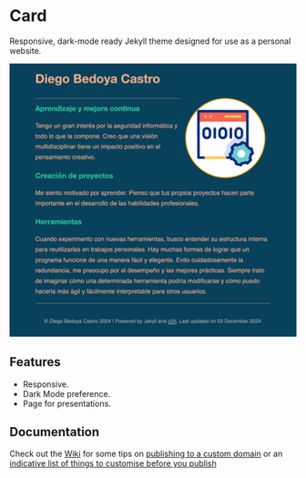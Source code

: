 # Card

Responsive, dark-mode ready Jekyll theme designed for use as a personal website.  

  
<p align="center">
<img src="card.png">
</p>

## Features
- Responsive.
- Dark Mode preference.
- Page for presentations.

## Documentation

Check out the [Wiki](https://github.com/q3it/card/wiki) for some tips on [publishing to a custom domain](https://github.com/q3it/card/wiki/Publishing-your-website) or an [indicative list of things to customise before you publish](https://github.com/q3it/card/wiki/Customising-your-website) 
